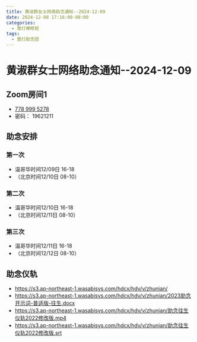 ```yaml
---
title: 黄淑群女士网络助念通知--2024-12-09
date: 2024-12-08 17:16:00-08:00
categories:
  - 慧灯禅修班
tags:
  - 慧灯助念团
---
```

# 黄淑群女士网络助念通知--2024-12-09

## Zoom房间1

- [778 999 5278](https://us02web.zoom.us/j/7789995278?pwd=VjZmbWJFY2k2K0E5RVB2cTNIQmhqUT09>)
- 密码： 19621211


## 助念安排
### 第一次
- 温哥华时间12/09日 16-18
- （北京时间12/10日 08-10）
### 第二次
- 温哥华时间12/10日 16-18
- （北京时间12/11日 08-10）
### 第三次
- 温哥华时间12/11日 16-18
- （北京时间12/12日 08-10）

## 助念仪轨

- <https://s3.ap-northeast-1.wasabisys.com/hdcx/hdv/v/zhunian/>
- <https://s3.ap-northeast-1.wasabisys.com/hdcx/hdv/v/zhunian/2023助念开示词-普适版-往生.docx>
- <https://s3.ap-northeast-1.wasabisys.com/hdcx/hdv/v/zhunian/助念往生仪轨2022修改版.mp4>
- <https://s3.ap-northeast-1.wasabisys.com/hdcx/hdv/v/zhunian/助念往生仪轨2022修改版.srt>

